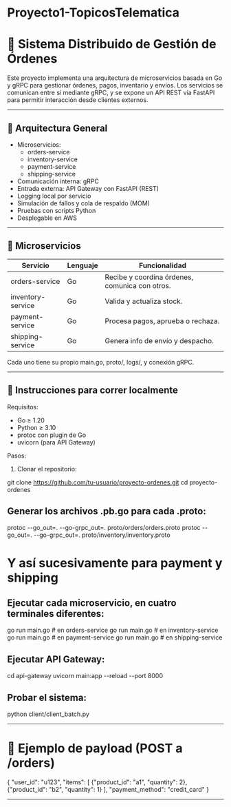 # Proyecto1-TopicosTelematica

# 🧾 Sistema Distribuido de Gestión de Órdenes

Este proyecto implementa una arquitectura de microservicios basada en Go y gRPC para gestionar órdenes, pagos, inventario y envíos. Los servicios se comunican entre sí mediante gRPC, y se expone un API REST vía FastAPI para permitir interacción desde clientes externos.

---

## 📐 Arquitectura General

- Microservicios:
  - orders-service
  - inventory-service
  - payment-service
  - shipping-service
- Comunicación interna: gRPC
- Entrada externa: API Gateway con FastAPI (REST)
- Logging local por servicio
- Simulación de fallos y cola de respaldo (MOM)
- Pruebas con scripts Python
- Desplegable en AWS

---

## 🧩 Microservicios

| Servicio          | Lenguaje | Funcionalidad                                   |
|------------------|----------|--------------------------------------------------|
| orders-service   | Go       | Recibe y coordina órdenes, comunica con otros.  |
| inventory-service| Go       | Valida y actualiza stock.                        |
| payment-service  | Go       | Procesa pagos, aprueba o rechaza.               |
| shipping-service | Go       | Genera info de envío y despacho.                |

Cada uno tiene su propio main.go, proto/, logs/, y conexión gRPC.

---

## 🚀 Instrucciones para correr localmente

Requisitos:

- Go ≥ 1.20
- Python ≥ 3.10
- protoc con plugin de Go
- uvicorn (para API Gateway)

Pasos:

1. Clonar el repositorio:

git clone https://github.com/tu-usuario/proyecto-ordenes.git
cd proyecto-ordenes

## Generar los archivos .pb.go para cada .proto:
protoc --go_out=. --go-grpc_out=. proto/orders/orders.proto
protoc --go_out=. --go-grpc_out=. proto/inventory/inventory.proto
# Y así sucesivamente para payment y shipping

## Ejecutar cada microservicio, en cuatro terminales diferentes:
go run main.go  # en orders-service
go run main.go  # en inventory-service
go run main.go  # en payment-service
go run main.go  # en shipping-service

## Ejecutar API Gateway:
cd api-gateway
uvicorn main:app --reload --port 8000

## Probar el sistema:
python client/client_batch.py

---

# 📝 Ejemplo de payload (POST a /orders)

{
  "user_id": "u123",
  "items": [
    {"product_id": "a1", "quantity": 2},
    {"product_id": "b2", "quantity": 1}
  ],
  "payment_method": "credit_card"
}

---


